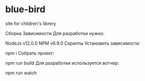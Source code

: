 # blue-bird
site for children's librery

Сборка
Зависимости
Для разработки нужно:

NodeJs v12.0.0
NPM v6.9.0
Скрипты
Установить зависимости:

 npm i
Собрать проект:

 npm run build
Для разработки используется вотчер:

 npm run watch
